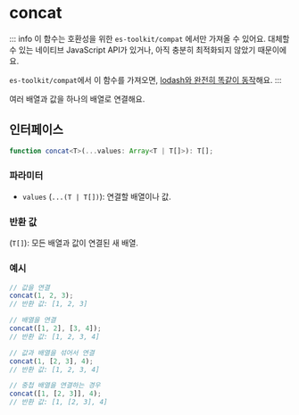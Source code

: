 # concat

::: info
이 함수는 호환성을 위한 `es-toolkit/compat` 에서만 가져올 수 있어요. 대체할 수 있는 네이티브 JavaScript API가 있거나, 아직 충분히 최적화되지 않았기 때문이에요.

`es-toolkit/compat`에서 이 함수를 가져오면, [lodash와 완전히 똑같이 동작](../../../compatibility.md)해요.
:::

여러 배열과 값을 하나의 배열로 연결해요.

## 인터페이스

```typescript
function concat<T>(...values: Array<T | T[]>): T[];
```

### 파라미터

- `values` (`...(T | T[])`): 연결할 배열이나 값.

### 반환 값

(`T[]`): 모든 배열과 값이 연결된 새 배열.

### 예시

```typescript
// 값을 연결
concat(1, 2, 3);
// 반환 값: [1, 2, 3]

// 배열을 연결
concat([1, 2], [3, 4]);
// 반환 값: [1, 2, 3, 4]

// 값과 배열을 섞어서 연결
concat(1, [2, 3], 4);
// 반환 값: [1, 2, 3, 4]

// 중첩 배열을 연결하는 경우
concat([1, [2, 3]], 4);
// 반환 값: [1, [2, 3], 4]
```
